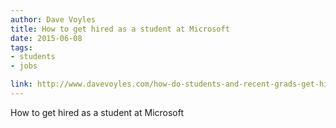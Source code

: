 ```yaml
---
author: Dave Voyles
title: How to get hired as a student at Microsoft
date: 2015-06-08
tags: 
- students
- jobs

link: http://www.davevoyles.com/how-do-students-and-recent-grads-get-hired-at-microsoft/
---
```


How to get hired as a student at Microsoft